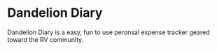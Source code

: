 # Dandelion Diary
Dandelion Diary is a easy, fun to use peronsal expense tracker geared toward the RV community. 
